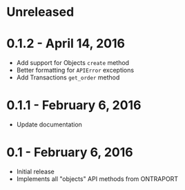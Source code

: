 # Unreleased

# 0.1.2 - April 14, 2016

- Add support for Objects `create` method
- Better formatting for `APIError` exceptions
- Add Transactions `get_order` method

# 0.1.1 - February 6, 2016

- Update documentation

# 0.1 - February 6, 2016

- Initial release
- Implements all "objects" API methods from ONTRAPORT